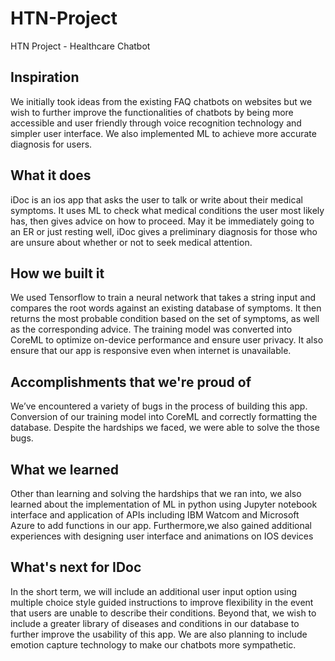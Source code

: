 # HTN-Project
HTN Project - Healthcare Chatbot

## Inspiration
We initially took ideas from the existing FAQ chatbots on websites but we wish to further improve the functionalities of chatbots by being more accessible and user friendly through voice recognition technology and simpler user interface. We also implemented ML to achieve more accurate diagnosis for users.

## What it does
iDoc is an ios app that asks the user to talk or write about their medical symptoms. It uses ML to check what medical conditions the user most likely has, then gives advice on how to proceed. May it be immediately going to an ER or just resting well, iDoc gives a preliminary diagnosis for those who are unsure about whether or not to seek medical attention.

## How we built it
We used Tensorflow to train a neural network that takes a string input and compares the root words against an existing database of symptoms. It then returns the most probable condition based on the set of symptoms, as well as the corresponding advice. The training model was converted into CoreML to optimize on-device performance and ensure user privacy. It also ensure that our app is responsive even when internet is unavailable. 

## Accomplishments that we're proud of
We’ve encountered a variety of bugs in the process of building this app. Conversion of our training model into CoreML and correctly formatting the database. Despite the hardships we faced, we were able to solve the those bugs.

## What we learned
Other than learning and solving the hardships that we ran into, we also learned about the implementation of ML in python using Jupyter notebook interface and application of APIs including IBM Watcom and Microsoft Azure to add functions in our app. Furthermore,we also gained additional experiences with designing user interface and animations on IOS devices

## What's next for IDoc
In the short term, we will include an additional user input option using multiple choice style guided instructions to improve flexibility in the event that users are unable to describe their conditions. Beyond that, we wish to include a greater library of diseases and conditions in our database to further improve the usability of this app. We are also planning to include emotion capture technology to make our chatbots more sympathetic. 
